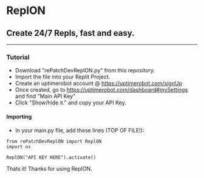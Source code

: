 # ReplON
## Create 24/7 Repls, fast and easy.
-----------------------------------
### Tutorial
- Download "rePatchDevReplON.py" from this repository.
- Import the file into your Replit Project.
- Create an uptimerobot account @ https://uptimerobot.com/signUp
- Once created, go to https://uptimerobot.com/dashboard#mySettings and find "Main API Key"
- Click "Show/hide it." and copy your API Key.

#### Importing
- In your main.py file, add these lines (TOP OF FILE!):
```
from rePatchDevReplON import ReplON
import os

ReplON("API KEY HERE").activate()
```

Thats it! Thanks for using ReplON.

